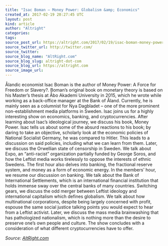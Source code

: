 ```yaml
---
title: "Isac Boman – Money Power: Globalism &amp; Economics"
created_at: 2017-02-19 20:27:45 UTC
layout: post
kind: article
author: "Altright"
categories: 
tags: 
source_post_url: https://altright.com/2017/02/19/isac-boman-money-power-globalism-economics/
source_twitter_url: http://twitter.com/
source_twitter: 
source_blog_name: "AltRight.com"
source_blog_slug: altright-dot-com
source_blog_url: https://altright.com
source_image_url: 
---
```

Ålandic economist Isac Boman is the author of Money Power: A Force for Freedom or Slavery?. Boman’s original book on monetary theory is based on his Master’s thesis at Åbo Akademi University in 2015, which he wrote while working as a back-office manager at the Bank of Åland. Currently, he is mainly seen as a columnist for Nya Dagbladet – one of the more prominent non-establishment media platforms in Sweden. Isac joins us for a highly interesting show on economics, banking, and cryptocurrencies. After learning about Isac’s ideological journey, we discuss his book, Money Power. Isac tells us about some of the absurd reactions to his book; by daring to take an objective, scholarly look at the economic policies of National Socialist Germany, he was compared to Hitler. This leads to a discussion on said policies, including what we can learn from them. Later, we discuss the Orwellian state of censorship in Sweden. We talk about Expo, an “anti-racist” organization partially funded by George Soros, and how the Leftist media works tirelessly to oppose the interests of ethnic Swedens. The first hour also delves into banking, the fractional reserve system, and money as a form of economic energy. In the members’ hour, we resume our discussion on banking. We talk about the Bank of International Settlements, which is an international financial institution that holds immense sway over the central banks of many countries. Switching gears, we discuss the odd merger between Leftist ideology and international capitalism which defines globalism. We talk about how multinational corporations, despite being largely concerned with profit, espouse the same social justice talking points you would expect to hear from a Leftist activist. Later, we discuss the mass media brainwashing that has pathologized nationalism, which is nothing more than the desire to preserve one’s own people and culture. The show concludes with a consideration of what different cryptocurrencies have to offer.<div class="">
    <i>Source: <a href="https://altright.com">AltRight.com</a></i>
</div>
